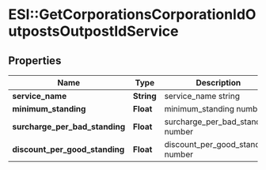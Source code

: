# ESI::GetCorporationsCorporationIdOutpostsOutpostIdService

## Properties
Name | Type | Description | Notes
------------ | ------------- | ------------- | -------------
**service_name** | **String** | service_name string | 
**minimum_standing** | **Float** | minimum_standing number | 
**surcharge_per_bad_standing** | **Float** | surcharge_per_bad_standing number | 
**discount_per_good_standing** | **Float** | discount_per_good_standing number | 


